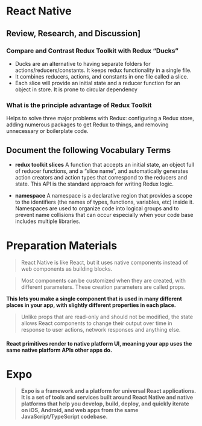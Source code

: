 # React Native

## Review, Research, and Discussion]

### Compare and Contrast Redux Toolkit with Redux “Ducks”

* Ducks are an alternative to having separate folders for actions/reducers/constants. It keeps redux functionality in a single file. 
* It combines reducers, actions, and constants in one file called a slice. 
* Each slice will provide an initial state and a reducer function for an object in store. It is prone to circular dependency

### What is the principle advantage of Redux Toolkit

Helps to solve three major problems with Redux: configuring a Redux store, adding numerous packages to get Redux to things, and removing unnecessary or boilerplate code.

## Document the following Vocabulary Terms

* **redux toolkit slices**  A function that accepts an initial state, an object full of reducer functions, and a “slice name”, and automatically generates action creators and action types that correspond to the reducers and state. This API is the standard approach for writing Redux logic.


* **namespace** A namespace is a declarative region that provides a scope to the identifiers (the names of types, functions, variables, etc) inside it. Namespaces are used to organize code into logical groups and to prevent name collisions that can occur especially when your code base includes multiple libraries.

# Preparation Materials

> React Native is like React, but it uses native components instead of web components as building blocks.

> Most components can be customized when they are created, with different parameters. These creation parameters are called props.

**This lets you make a single component that is used in many different places in your app, with slightly different properties in each place.**


> Unlike props that are read-only and should not be modified, the state allows React components to change their output over time in response to user actions, network responses and anything else.

#### React primitives render to native platform UI, meaning your app uses the same native platform APIs other apps do.


# Expo

> **Expo is a framework and a platform for universal React applications. It is a set of tools and services built around React Native and native platforms that help you develop, build, deploy, and quickly iterate on iOS, Android, and web apps from the same JavaScript/TypeScript codebase.**


